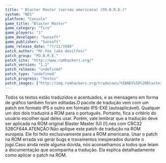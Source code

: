 ```yaml
---
title: " Blaster Master (versão americana) (PO.B.R.E.)"
system: "NES"
platform: "Console"
game_title: "Blaster Master"
game_category: "Tiro"
game_players: "1"
game_developer: "Sunsoft"
game_publisher: "Sunsoft"
game_release_date: "??/11/1988"
patch_author: "Mr.Fox (aka devilfox)"
patch_group: "PO.B.R.E."
patch_site: "http://www.romhackers.org/"
patch_version: "1.2"
patch_release: "undefined"
patch_type: "undefined"
patch_progress: "Textos"
patch_images: ["http://img.romhackers.org/traducoes/%5BNES%5D%20Blaster%20Master%20-%20POBRE%20-%201.png","http://img.romhackers.org/traducoes/%5BNES%5D%20Blaster%20Master%20-%20POBRE%20-%202.png","http://img.romhackers.org/traducoes/%5BNES%5D%20Blaster%20Master%20-%20POBRE%20-%203.png"]
---
```

Todos os textos estão traduzidos e acentuados, e as mensagens em forma de gráfico também foram editadas.O pacote de tradução vem com um patch em formato IPS e outro em formato IPS-EXE (autoaplicável). Qualquer um dos dois traduzirá a ROM para o português. Portanto, fica a critério do usuário escolher qual deles usar. Porém, vale lembrar que a tradução deve ser aplicada na ROM original Blaster Master (U) [!].nes com CRC32 52BCF64A.ATENÇÃO:Não aplique este patch de tradução na ROM europeia. Ele foi feito exclusivamente para a ROM americana. Usar o patch na ROM errada vai gerar bugs e travamentos inesperados durante o jogo.Caso ainda reste alguma dúvida, nós aconselhamos a todos que leiam a documentação que acompanha a tradução. Ela explica detalhadamente como aplicar o patch na ROM.